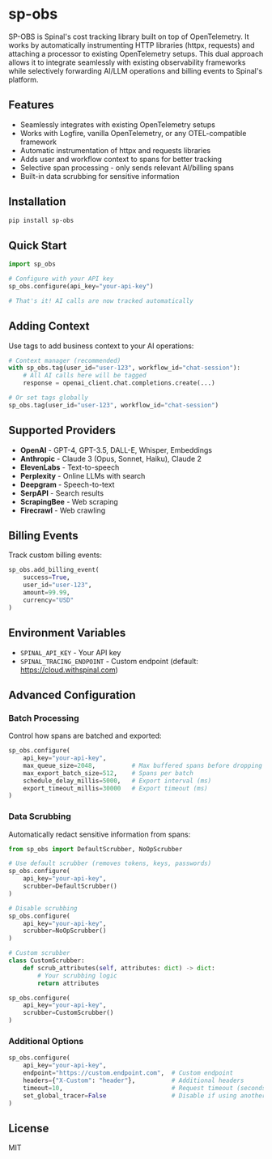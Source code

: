 # sp-obs

SP-OBS is Spinal's cost tracking library built on top of OpenTelemetry. It works by automatically instrumenting HTTP libraries (httpx, requests) and 
attaching a processor to existing OpenTelemetry setups. This dual approach allows it to integrate seamlessly with existing observability frameworks while 
selectively forwarding AI/LLM operations and billing events to Spinal's platform.

## Features

- Seamlessly integrates with existing OpenTelemetry setups
- Works with Logfire, vanilla OpenTelemetry, or any OTEL-compatible framework
- Automatic instrumentation of httpx and requests libraries
- Adds user and workflow context to spans for better tracking
- Selective span processing - only sends relevant AI/billing spans
- Built-in data scrubbing for sensitive information

## Installation

```bash
pip install sp-obs
```

## Quick Start

```python
import sp_obs

# Configure with your API key
sp_obs.configure(api_key="your-api-key")

# That's it! AI calls are now tracked automatically
```

## Adding Context

Use tags to add business context to your AI operations:

```python
# Context manager (recommended)
with sp_obs.tag(user_id="user-123", workflow_id="chat-session"):
    # All AI calls here will be tagged
    response = openai_client.chat.completions.create(...)

# Or set tags globally
sp_obs.tag(user_id="user-123", workflow_id="chat-session")
```

## Supported Providers

- **OpenAI** - GPT-4, GPT-3.5, DALL-E, Whisper, Embeddings
- **Anthropic** - Claude 3 (Opus, Sonnet, Haiku), Claude 2
- **ElevenLabs** - Text-to-speech
- **Perplexity** - Online LLMs with search
- **Deepgram** - Speech-to-text
- **SerpAPI** - Search results
- **ScrapingBee** - Web scraping
- **Firecrawl** - Web crawling

## Billing Events

Track custom billing events:

```python
sp_obs.add_billing_event(
    success=True,
    user_id="user-123",
    amount=99.99,
    currency="USD"
)
```

## Environment Variables

- `SPINAL_API_KEY` - Your API key
- `SPINAL_TRACING_ENDPOINT` - Custom endpoint (default: https://cloud.withspinal.com)

## Advanced Configuration

### Batch Processing

Control how spans are batched and exported:

```python
sp_obs.configure(
    api_key="your-api-key",
    max_queue_size=2048,          # Max buffered spans before dropping
    max_export_batch_size=512,    # Spans per batch
    schedule_delay_millis=5000,   # Export interval (ms)
    export_timeout_millis=30000   # Export timeout (ms)
)
```

### Data Scrubbing

Automatically redact sensitive information from spans:

```python
from sp_obs import DefaultScrubber, NoOpScrubber

# Use default scrubber (removes tokens, keys, passwords)
sp_obs.configure(
    api_key="your-api-key",
    scrubber=DefaultScrubber()
)

# Disable scrubbing
sp_obs.configure(
    api_key="your-api-key",
    scrubber=NoOpScrubber()
)

# Custom scrubber
class CustomScrubber:
    def scrub_attributes(self, attributes: dict) -> dict:
        # Your scrubbing logic
        return attributes

sp_obs.configure(
    api_key="your-api-key",
    scrubber=CustomScrubber()
)
```

### Additional Options

```python
sp_obs.configure(
    api_key="your-api-key",
    endpoint="https://custom.endpoint.com",  # Custom endpoint
    headers={"X-Custom": "header"},          # Additional headers
    timeout=10,                              # Request timeout (seconds)
    set_global_tracer=False                  # Disable if using another tracer
)
```

## License

MIT